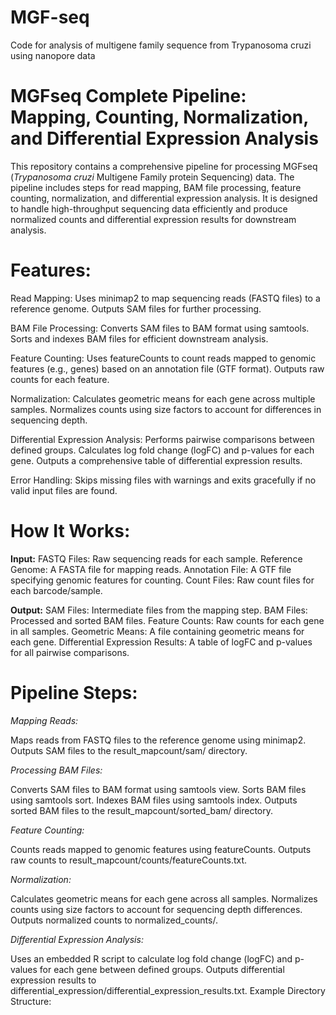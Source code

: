 # MGF-seq
Code for analysis of multigene family sequence from Trypanosoma cruzi using nanopore data

# **MGFseq Complete Pipeline: Mapping, Counting, Normalization, and Differential Expression Analysis**

This repository contains a comprehensive pipeline for processing MGFseq (_Trypanosoma cruzi_ Multigene Family protein Sequencing) data. The pipeline includes steps for read mapping, BAM file processing, feature counting, normalization, and differential expression analysis. It is designed to handle high-throughput sequencing data efficiently and produce normalized counts and differential expression results for downstream analysis.

# **Features:**

Read Mapping:
Uses minimap2 to map sequencing reads (FASTQ files) to a reference genome.
Outputs SAM files for further processing.

BAM File Processing:
Converts SAM files to BAM format using samtools.
Sorts and indexes BAM files for efficient downstream analysis.

Feature Counting:
Uses featureCounts to count reads mapped to genomic features (e.g., genes) based on an annotation file (GTF format).
Outputs raw counts for each feature.

Normalization:
Calculates geometric means for each gene across multiple samples.
Normalizes counts using size factors to account for differences in sequencing depth.

Differential Expression Analysis:
Performs pairwise comparisons between defined groups.
Calculates log fold change (logFC) and p-values for each gene.
Outputs a comprehensive table of differential expression results.

Error Handling:
Skips missing files with warnings and exits gracefully if no valid input files are found.

# **How It Works:**

**Input:**
FASTQ Files: Raw sequencing reads for each sample.
Reference Genome: A FASTA file for mapping reads.
Annotation File: A GTF file specifying genomic features for counting.
Count Files: Raw count files for each barcode/sample.

**Output:**
SAM Files: Intermediate files from the mapping step.
BAM Files: Processed and sorted BAM files.
Feature Counts: Raw counts for each gene in all samples.
Geometric Means: A file containing geometric means for each gene.
Differential Expression Results: A table of logFC and p-values for all pairwise comparisons.

# **Pipeline Steps:**

_Mapping Reads:_

Maps reads from FASTQ files to the reference genome using minimap2.
Outputs SAM files to the result_mapcount/sam/ directory.

_Processing BAM Files:_

Converts SAM files to BAM format using samtools view.
Sorts BAM files using samtools sort.
Indexes BAM files using samtools index.
Outputs sorted BAM files to the result_mapcount/sorted_bam/ directory.

_Feature Counting:_

Counts reads mapped to genomic features using featureCounts.
Outputs raw counts to result_mapcount/counts/featureCounts.txt.

_Normalization:_

Calculates geometric means for each gene across all samples.
Normalizes counts using size factors to account for sequencing depth differences.
Outputs normalized counts to normalized_counts/.

_Differential Expression Analysis:_

Uses an embedded R script to calculate log fold change (logFC) and p-values for each gene between defined groups.
Outputs differential expression results to differential_expression/differential_expression_results.txt.
Example Directory Structure:


